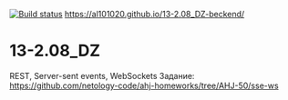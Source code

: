[![Build status](https://ci.appveyor.com/api/projects/status/apat7k76w3j1wpqd?svg=true)](https://ci.appveyor.com/project/Al101020/13-2-08-dz-beckend)<dr>
https://al101020.github.io/13-2.08_DZ-beckend/<dr>

# 13-2.08_DZ
REST, Server-sent events, WebSockets
Задание:
https://github.com/netology-code/ahj-homeworks/tree/AHJ-50/sse-ws

